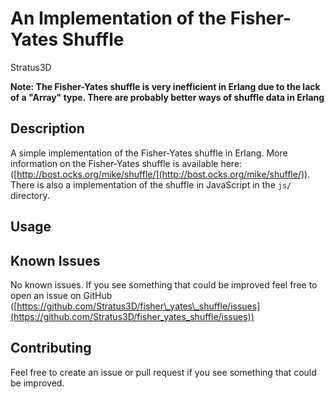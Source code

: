 An Implementation of the Fisher-Yates Shuffle
=============================================

Stratus3D

**Note: The Fisher-Yates shuffle is very inefficient in Erlang due to the lack of a "Array" type. There are probably better ways of shuffle data in Erlang**

## Description
A simple implementation of the Fisher-Yates shuffle in Erlang. More information on the Fisher-Yates shuffle is available here: ([http://bost.ocks.org/mike/shuffle/](http://bost.ocks.org/mike/shuffle/)). There is also a implementation of the shuffle in JavaScript in the `js/` directory.

## Usage


## Known Issues
No known issues. If you see something that could be improved feel free to open an issue on GitHub ([https://github.com/Stratus3D/fisher\_yates\_shuffle/issues](https://github.com/Stratus3D/fisher_yates_shuffle/issues))

## Contributing
Feel free to create an issue or pull request if you see something that could be improved.

